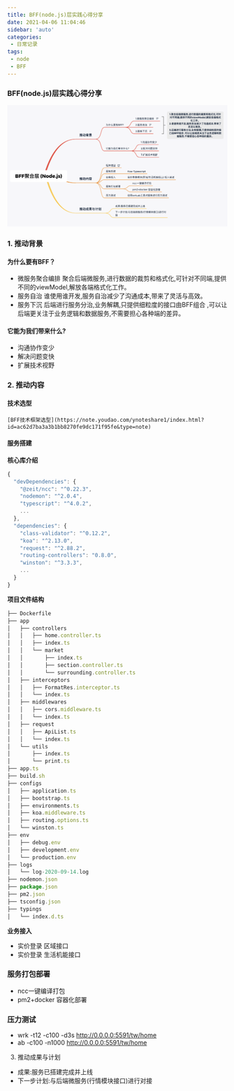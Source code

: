 ```yaml
---
title: BFF(node.js)层实践心得分享
date: 2021-04-06 11:04:46
sidebar: 'auto'
categories: 
 - 日常记录
tags: 
 - node
 - BFF
---
```

### BFF(node.js)层实践心得分享
![avatar](./images/bff-node.png)
### 1. 推动背景
#### 为什么要有BFF？
- 微服务聚合编排
聚合后端微服务,进行数据的裁剪和格式化,可针对不同端,提供不同的viewModel,解放各端格式化工作。
- 服务自治
谁使用谁开发,服务自治减少了沟通成本,带来了灵活与高效。
- 服务下沉
后端进行服务分治,业务解耦,只提供细粒度的接口由BFF组合 ,可以让后端更关注于业务逻辑和数据服务,不需要担心各种端的差异。
#### 它能为我们带来什么?
- 沟通协作变少
- 解决问题变快
- 扩展技术视野
### 2. 推动内容
#### 技术选型
    [BFF技术框架选型](https://note.youdao.com/ynoteshare1/index.html?id=ac62d7ba3a3b1bb8270fe9dc171f95fe&type=note)
#### 服务搭建
**核心库介绍**
```javascript
{
  "devDependencies": {
    "@zeit/ncc": "^0.22.3",
    "nodemon": "^2.0.4",
    "typescript": "^4.0.2",
    ...
  },
  "dependencies": {
    "class-validator": "^0.12.2",
    "koa": "^2.13.0",
    "request": "^2.88.2",
    "routing-controllers": "0.8.0",
    "winston": "^3.3.3",
    ...
  }
}
```
**项目文件结构**
```javascript
├── Dockerfile
├── app
│   ├── controllers
│   │   ├── home.controller.ts
│   │   ├── index.ts
│   │   └── market
│   │       ├── index.ts
│   │       ├── section.controller.ts
│   │       └── surrounding.controller.ts
│   ├── interceptors
│   │   ├── FormatRes.interceptor.ts
│   │   └── index.ts
│   ├── middlewares
│   │   ├── cors.middleware.ts
│   │   └── index.ts
│   ├── request
│   │   ├── ApiList.ts
│   │   └── index.ts
│   └── utils
│       ├── index.ts
│       └── print.ts
├── app.ts
├── build.sh
├── configs
│   ├── application.ts
│   ├── bootstrap.ts
│   ├── environments.ts
│   ├── koa.middleware.ts
│   ├── routing.options.ts
│   └── winston.ts
├── env
│   ├── debug.env
│   ├── development.env
│   └── production.env
├── logs
│   └── log-2020-09-14.log
├── nodemon.json
├── package.json
├── pm2.json
├── tsconfig.json
├── typings
│   └── index.d.ts
```
**业务接入**
- 实价登录 区域接口
- 实价登录 生活机能接口
### 服务打包部署  
- ncc一键编译打包
- pm2+docker 容器化部署
### 压力测试
- wrk -t12 -c100 -d3s  http://0.0.0.0:5591/tw/home
- ab -c100 -n1000 http://0.0.0.0:5591/tw/home
3. 推动成果与计划
- 成果:服务已搭建完成并上线
- 下一步计划:与后端微服务(行情模块接口)进行对接